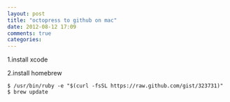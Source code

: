 ```yaml
---
layout: post
title: "octopress to github on mac"
date: 2012-08-12 17:09
comments: true
categories: 
---
```


1.install xcode

2.install homebrew    

    $ /usr/bin/ruby -e "$(curl -fsSL https://raw.github.com/gist/323731)"  
    $ brew update

